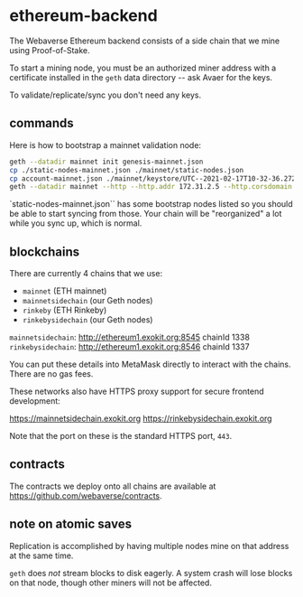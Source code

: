 # ethereum-backend

The Webaverse Ethereum backend consists of a side chain that we mine using Proof-of-Stake.

To start a mining node, you must be an authorized miner address with a certificate installed in the `geth` data directory -- ask Avaer for the keys.

To validate/replicate/sync you don't need any keys.

## commands

Here is how to bootstrap a mainnet validation node:

```bash
geth --datadir mainnet init genesis-mainnet.json
cp ./static-nodes-mainnet.json ./mainnet/static-nodes.json
cp account-mainnet.json ./mainnet/keystore/UTC--2021-02-17T10-32-36.272770958Z--bb0827ee9b0b459e1b5dd6dbea0f55bf578dbbd2
geth --datadir mainnet --http --http.addr 172.31.2.5 --http.corsdomain '*' --syncmode full --networkid 1338
```

`static-nodes-mainnet.json`` has some bootstrap nodes listed so you should be able to start syncing from those. Your chain will be "reorganized" a lot while you sync up, which is normal.

## blockchains

There are currently 4 chains that we use:

- `mainnet` (ETH mainnet)
- `mainnetsidechain` (our Geth nodes)
- `rinkeby` (ETH Rinkeby)
- `rinkebysidechain` (our Geth nodes)

`mainnetsidechain`: http://ethereum1.exokit.org:8545 chainId 1338 
`rinkebysidechain`: http://ethereum1.exokit.org:8546 chainId 1337

You can put these details into MetaMask directly to interact with the chains. There are no gas fees.

These networks also have HTTPS proxy support for secure frontend development:

https://mainnetsidechain.exokit.org
https://rinkebysidechain.exokit.org

Note that the port on these is the standard HTTPS port, `443`.

## contracts

The contracts we deploy onto all chains are available at https://github.com/webaverse/contracts.

## note on atomic saves

Replication is accomplished by having multiple nodes mine on that address at the same time.

`geth` does _not_ stream blocks to disk eagerly. A system crash will lose blocks on that node, though other miners will not be affected.
